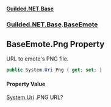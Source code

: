 
#### [Guilded.NET.Base](index 'index')
### [Guilded.NET.Base](index#Guilded_NET_Base 'Guilded.NET.Base').[BaseEmote](BaseEmote 'Guilded.NET.Base.BaseEmote')
## BaseEmote.Png Property
URL to emote's PNG file.  
```csharp
public System.Uri Png { get; set; }
```

#### Property Value
[System.Uri](https://docs.microsoft.com/en-us/dotnet/api/System.Uri 'System.Uri')
.PNG URL?
